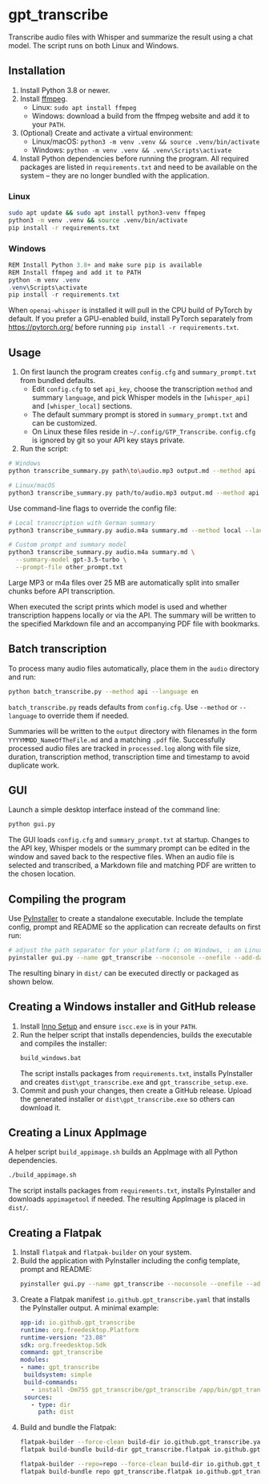 # gpt_transcribe

Transcribe audio files with Whisper and summarize the result using a chat model.
The script runs on both Linux and Windows.

## Installation

1. Install Python 3.8 or newer.
2. Install [ffmpeg](https://ffmpeg.org/).
   - Linux: `sudo apt install ffmpeg`
   - Windows: download a build from the ffmpeg website and add it to your `PATH`.
3. (Optional) Create and activate a virtual environment:
   - Linux/macOS: `python3 -m venv .venv && source .venv/bin/activate`
   - Windows: `python -m venv .venv && .venv\Scripts\activate`
4. Install Python dependencies before running the program. All required packages
   are listed in `requirements.txt` and need to be available on the system –
   they are no longer bundled with the application.

### Linux

```bash
sudo apt update && sudo apt install python3-venv ffmpeg
python3 -m venv .venv && source .venv/bin/activate
pip install -r requirements.txt
```

### Windows

```powershell
REM Install Python 3.8+ and make sure pip is available
REM Install ffmpeg and add it to PATH
python -m venv .venv
.venv\Scripts\activate
pip install -r requirements.txt
```

When `openai-whisper` is installed it will pull in the CPU build of PyTorch by
default. If you prefer a GPU-enabled build, install PyTorch separately from
<https://pytorch.org/> before running `pip install -r requirements.txt`.

## Usage
1. On first launch the program creates `config.cfg` and `summary_prompt.txt` from bundled defaults.
   - Edit `config.cfg` to set `api_key`, choose the transcription `method` and summary `language`,
     and pick Whisper models in the `[whisper_api]` and `[whisper_local]` sections.
   - The default summary prompt is stored in `summary_prompt.txt` and can be customized.
   - On Linux these files reside in `~/.config/GTP_Transcribe`.
   `config.cfg` is ignored by git so your API key stays private.
2. Run the script:

```bash
# Windows
python transcribe_summary.py path\to\audio.mp3 output.md --method api --language en

# Linux/macOS
python3 transcribe_summary.py path/to/audio.mp3 output.md --method api --language en
```

Use command-line flags to override the config file:

```bash
# Local transcription with German summary
python3 transcribe_summary.py audio.m4a summary.md --method local --language de

# Custom prompt and summary model
python3 transcribe_summary.py audio.m4a summary.md \
  --summary-model gpt-3.5-turbo \
  --prompt-file other_prompt.txt
```

Large MP3 or m4a files over 25 MB are automatically split into smaller chunks before
API transcription.

When executed the script prints which model is used and whether transcription happens
locally or via the API. The summary will be written to the specified Markdown file and an accompanying
PDF file with bookmarks.

## Batch transcription

To process many audio files automatically, place them in the `audio` directory
and run:

```bash
python batch_transcribe.py --method api --language en
```

`batch_transcribe.py` reads defaults from `config.cfg`. Use `--method` or `--language`
to override them if needed.

Summaries will be written to the `output` directory with filenames in the
form `YYYYMMDD_NameOfTheFile.md` and a matching `.pdf` file. Successfully
processed audio files are tracked in `processed.log` along with file size,
duration, transcription method, transcription time and timestamp to avoid
duplicate work.

## GUI

Launch a simple desktop interface instead of the command line:

```bash
python gui.py
```

The GUI loads `config.cfg` and `summary_prompt.txt` at startup. Changes to the API key,
Whisper models or the summary prompt can be edited in the window and saved back to the
respective files. When an audio file is selected and transcribed, a Markdown file and
matching PDF are written to the chosen location.

## Compiling the program

Use [PyInstaller](https://pyinstaller.org/) to create a standalone executable. Include the
template config, prompt and README so the application can recreate defaults on first run:

```bash
# adjust the path separator for your platform (; on Windows, : on Linux/macOS)
pyinstaller gui.py --name gpt_transcribe --noconsole --onefile --add-data "config.template.cfg;." --add-data "summary_prompt.txt;." --add-data "README.md;." --icon logo/logo.ico
```

The resulting binary in `dist/` can be executed directly or packaged as shown below.

## Creating a Windows installer and GitHub release

1. Install [Inno Setup](https://jrsoftware.org/isinfo.php) and ensure `iscc.exe` is in your `PATH`.
2. Run the helper script that installs dependencies, builds the executable and compiles the installer:
   ```bat
   build_windows.bat
   ```
   The script installs packages from `requirements.txt`, installs PyInstaller and
   creates `dist\gpt_transcribe.exe` and `gpt_transcribe_setup.exe`.
3. Commit and push your changes, then create a GitHub release. Upload the generated
   installer or `dist\gpt_transcribe.exe` so others can download it.

## Creating a Linux AppImage

A helper script `build_appimage.sh` builds an AppImage with all Python dependencies.

```bash
./build_appimage.sh
```

The script installs packages from `requirements.txt`, installs PyInstaller and
downloads `appimagetool` if needed. The resulting AppImage is placed in `dist/`.

## Creating a Flatpak

1. Install `flatpak` and `flatpak-builder` on your system.
2. Build the application with PyInstaller including the config template, prompt and README:
   ```bash
   pyinstaller gui.py --name gpt_transcribe --noconsole --onefile --add-data "config.template.cfg:." --add-data "summary_prompt.txt:." --add-data "README.md:." --icon logo/logo.ico
   ```
3. Create a Flatpak manifest `io.github.gpt_transcribe.yaml` that installs the
   PyInstaller output. A minimal example:
   ```yaml
   app-id: io.github.gpt_transcribe
   runtime: org.freedesktop.Platform
   runtime-version: "23.08"
   sdk: org.freedesktop.Sdk
   command: gpt_transcribe
   modules:
   - name: gpt_transcribe
    buildsystem: simple
    build-commands:
      - install -Dm755 gpt_transcribe/gpt_transcribe /app/bin/gpt_transcribe
    sources:
      - type: dir
        path: dist

   ```
4. Build and bundle the Flatpak:
   ```bash
   flatpak-builder --force-clean build-dir io.github.gpt_transcribe.yaml
   flatpak build-bundle build-dir gpt_transcribe.flatpak io.github.gpt_transcribe

   flatpak-builder --repo=repo --force-clean build-dir io.github.gpt_transcribe.yaml
   flatpak build-bundle repo gpt_transcribe.flatpak io.github.gpt_transcribe
   ```
